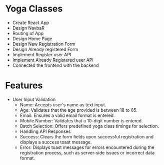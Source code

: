 # Yoga Classes

- Create React App
- Design NavbaR
- Routing of App
- Design Home Page
- Design New Registration Form
- Design Already registered Form
- Implement Register user API
- Implement Already Registered user API
- Connected the frontend with the backend


# Features
- User Input Validation
    - Name: Accepts user's name as text input.
    - Age: Validates that the age provided is between 18 to 65.
    - Email: Ensures a valid email format is entered.
    - Mobile Number: Validates that a 10-digit number is entered.
    - Batch Selection: Offers predefined yoga class timings for selection.
    - Handling API Responses
    - Success: Clears the form fields upon successful registration and displays a success toast message.
    - Error: Displays toast messages for errors encountered during the registration process, such as server-side issues or  incorrect data format.
